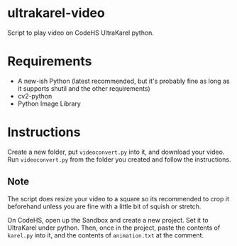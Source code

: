 # ultrakarel-video
Script to play video on CodeHS UltraKarel python.

# Requirements
- A new-ish Python (latest recommended, but it's probably fine as long as it supports shutil and the other requirements)
- cv2-python
- Python Image Library

# Instructions
Create a new folder, put `videoconvert.py` into it, and download your video. Run `videoconvert.py` from the folder you created and follow the instructions.

## Note
The script does resize your video to a square so its recommended to crop it beforehand unless you are fine with a little bit of squish or stretch.

On CodeHS, open up the Sandbox and create a new project. Set it to UltraKarel under python. Then, once in the project, paste the contents of `karel.py` into it, and the contents of `animation.txt` at the comment.
